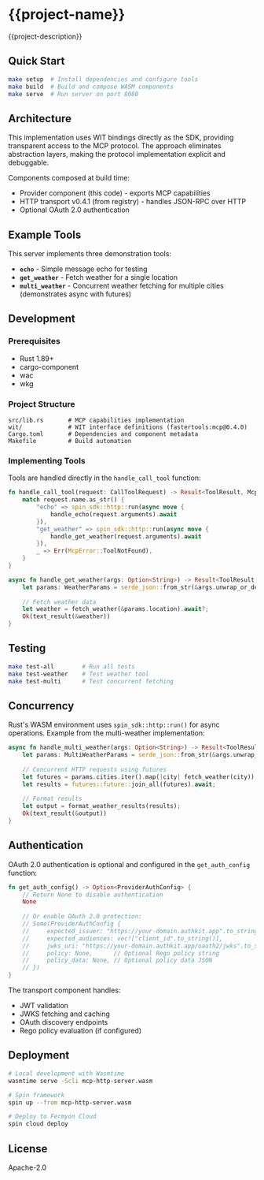 # {{project-name}}

{{project-description}}

## Quick Start

```bash
make setup  # Install dependencies and configure tools
make build  # Build and compose WASM components
make serve  # Run server on port 8080
```

## Architecture

This implementation uses WIT bindings directly as the SDK, providing transparent access to the MCP protocol. The approach eliminates abstraction layers, making the protocol implementation explicit and debuggable.

Components composed at build time:
- Provider component (this code) - exports MCP capabilities
- HTTP transport v0.4.1 (from registry) - handles JSON-RPC over HTTP
- Optional OAuth 2.0 authentication

## Example Tools

This server implements three demonstration tools:

- **`echo`** - Simple message echo for testing
- **`get_weather`** - Fetch weather for a single location
- **`multi_weather`** - Concurrent weather fetching for multiple cities (demonstrates async with futures)

## Development

### Prerequisites

- Rust 1.89+
- cargo-component
- wac
- wkg

### Project Structure

```
src/lib.rs       # MCP capabilities implementation
wit/             # WIT interface definitions (fastertools:mcp@0.4.0)
Cargo.toml       # Dependencies and component metadata
Makefile         # Build automation
```

### Implementing Tools

Tools are handled directly in the `handle_call_tool` function:

```rust
fn handle_call_tool(request: CallToolRequest) -> Result<ToolResult, McpError> {
    match request.name.as_str() {
        "echo" => spin_sdk::http::run(async move { 
            handle_echo(request.arguments).await 
        }),
        "get_weather" => spin_sdk::http::run(async move { 
            handle_get_weather(request.arguments).await 
        }),
        _ => Err(McpError::ToolNotFound),
    }
}

async fn handle_get_weather(args: Option<String>) -> Result<ToolResult, McpError> {
    let params: WeatherParams = serde_json::from_str(&args.unwrap_or_default())?;
    
    // Fetch weather data
    let weather = fetch_weather(&params.location).await?;
    Ok(text_result(&weather))
}
```

## Testing

```bash
make test-all        # Run all tests
make test-weather    # Test weather tool
make test-multi      # Test concurrent fetching
```

## Concurrency

Rust's WASM environment uses `spin_sdk::http::run()` for async operations. Example from the multi-weather implementation:

```rust
async fn handle_multi_weather(args: Option<String>) -> Result<ToolResult, McpError> {
    let params: MultiWeatherParams = serde_json::from_str(&args.unwrap_or_default())?;
    
    // Concurrent HTTP requests using futures
    let futures = params.cities.iter().map(|city| fetch_weather(city));
    let results = futures::future::join_all(futures).await;
    
    // Format results
    let output = format_weather_results(results);
    Ok(text_result(&output))
}
```

## Authentication

OAuth 2.0 authentication is optional and configured in the `get_auth_config` function:

```rust
fn get_auth_config() -> Option<ProviderAuthConfig> {
    // Return None to disable authentication
    None
    
    // Or enable OAuth 2.0 protection:
    // Some(ProviderAuthConfig {
    //     expected_issuer: "https://your-domain.authkit.app".to_string(),
    //     expected_audiences: vec!["client_id".to_string()],
    //     jwks_uri: "https://your-domain.authkit.app/oauth2/jwks".to_string(),
    //     policy: None,      // Optional Rego policy string
    //     policy_data: None, // Optional policy data JSON
    // })
}
```

The transport component handles:
- JWT validation
- JWKS fetching and caching
- OAuth discovery endpoints
- Rego policy evaluation (if configured)

## Deployment

```bash
# Local development with Wasmtime
wasmtime serve -Scli mcp-http-server.wasm

# Spin framework
spin up --from mcp-http-server.wasm

# Deploy to Fermyon Cloud
spin cloud deploy
```

## License

Apache-2.0